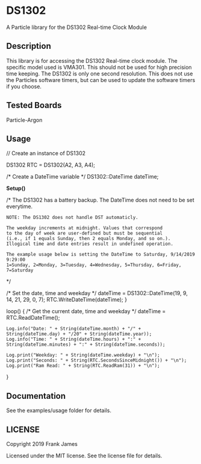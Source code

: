 # DS1302
A Particle library for the DS1302 Real-time Clock Module

## Description
This library is for accessing the DS1302 Real-time clock module.  The specific model used is VMA301. This should not be used for high precision time keeping.  The DS1302 is only one second resolution. This does not use the Particles software timers, but can be used to update the software timers if you choose.

## Tested Boards
Particle-Argon
  
## Usage
// Create an instance of DS1302

DS1302 RTC = DS1302(A2, A3, A4);

/*  Create a DateTime variable  */
DS1302::DateTime dateTime;

<p><b>Setup()</b></p>
/*
    The DS1302 has a battery backup.  The DateTime does not
    need to be set everytime.

    NOTE: The DS1302 does not handle DST automaticly.

    The weekday increments at midnight. Values that correspond
    to the day of week are user-defined but must be sequential
    (i.e., if 1 equals Sunday, then 2 equals Monday, and so on.).
    Illogical time and date entries result in undefined operation.

    The example usage below is setting the DateTime to Saturday, 9/14/2019 9:29:00
    1=Sunday, 2=Monday, 3=Tuesday, 4=Wednesday, 5=Thursday, 6=Friday, 7=Saturday  
*/

/*  Set the date, time and weekday  */
dateTime = DS1302::DateTime(19, 9, 14, 21, 29, 0, 7);
RTC.WriteDateTime(dateTime);
}

loop()
{
    /*  Get the current date, time and weekday  */
    dateTime = RTC.ReadDateTime();

    Log.info("Date: " + String(dateTime.month) + "/" + String(dateTime.day) + "/20" + String(dateTime.year));
    Log.info("Time: " + String(dateTime.hours) + ":" + String(dateTime.minutes) + ":" + String(dateTime.seconds));

    Log.print("Weekday: " + String(dateTime.weekday) + "\n");
    Log.print("Seconds: " + String(RTC.SecondsSinceMidnight()) + "\n");
    Log.print("Ram Read: " + String(RTC.ReadRam(31)) + "\n");
}

## Documentation
See the examples/usage folder for details.

## LICENSE
Copyright 2019 Frank James

Licensed under the MIT license.  See the license file for details.

